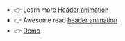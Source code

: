 - 👉 Learn more [Header animation](https://www.finisher.co/lab/header/)
- 👉 Awesome read [header animation](https://dev.to/kimyanna/freebie-animated-website-header-generator-31ki)
- 👉 [Demo](https://ekaone.github.io/header-animation/index.html)
